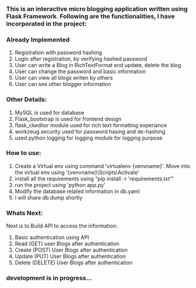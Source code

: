 ### This is an interactive micro blogging application written using Flask Framework. Following are the functionalities, I have incorporated in the project:
### Already Implemented
1. Registration with password hashing
2. Login after registration, by verifying hashed password
3. User can write a Blog in RichTextFormat and update, delete the blog
4. User can change the password and basic information
5. User can view all blogs writen by others
6. User can see other blogger information

### Other Details:
1. MySQL is used for database
2. Flask_bootstrap is used for frontend design
3. flask_ckeditor module used for rich text formatting experiance
4. workzeug.security used for password hasing and de-hashing
5. used python logging for logging module for logging purpose

### How to use:
1. Create a Virtual env using command 'virtualenv {venvname}'. Move into the virtual env using '{venvname}\Scripts\Activate'
2. install all the requirements using "pip install -r 'requirements.txt'"
3. run the project using 'python app.py'
4. Modify the database related information in db.yaml
5. I will share db dump shortly

### Whats Next:
Next is to Build API to access the information:
1. Basic authentication using API
2. Read (GET) user Blogs after authentication
3. Create (POST) User Blogs after authentication
4. Update (PUT) User Blogs after authentication
5. Delete (DELETE) User Blogs after authentication


### development is in progress...
